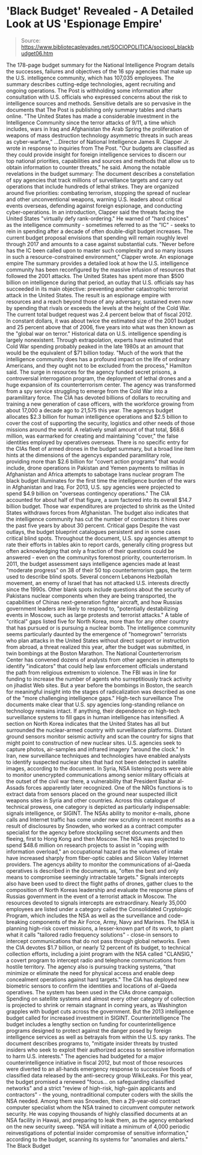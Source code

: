 # 'Black Budget' Revealed - A Detailed Look at US 'Espionage Empire'

> Source: https://www.bibliotecapleyades.net/SOCIOPOLITICA/sociopol_blackbudget06.htm

The 178-page budget summary for the National Intelligence Program details the successes, failures and objectives of the 16 spy agencies that make up the U.S. intelligence community, which has 107,035 employees. The summary describes cutting-edge technologies, agent recruiting and ongoing operations. The Post is withholding some information after consultation with U.S. officials who expressed concerns about the risk to intelligence sources and methods. Sensitive details are so pervasive in the documents that The Post is publishing only summary tables and charts online. "The United States has made a considerable investment in the Intelligence Community since the terror attacks of 9/11, a time which includes, wars in Iraq and Afghanistan the Arab Spring the proliferation of weapons of mass destruction technology asymmetric threats in such areas as cyber-warfare," ...Director of National Intelligence James R. Clapper Jr. wrote in response to inquiries from The Post. "Our budgets are classified as they could provide insight for foreign intelligence services to discern our top national priorities, capabilities and sources and methods that allow us to obtain information to counter threats," he said. Among the notable revelations in the budget summary:
The document describes a constellation of spy agencies that track millions of surveillance targets and carry out operations that include hundreds of lethal strikes. They are organized around five priorities: combating terrorism, stopping the spread of nuclear and other unconventional weapons, warning U.S. leaders about critical events overseas, defending against foreign espionage, and conducting cyber-operations. In an introduction, Clapper said the threats facing the United States "virtually defy rank-ordering." He warned of "hard choices" as the intelligence community - sometimes referred to as the "IC" - seeks to rein in spending after a decade of often double-digit budget increases. The current budget proposal envisions that spending will remain roughly level through 2017 and amounts to a case against substantial cuts. "Never before has the IC been called upon to master such complexity and so many issues in such a resource-constrained environment," Clapper wrote. An espionage empire The summary provides a detailed look at how the U.S. intelligence community has been reconfigured by the massive infusion of resources that followed the 2001 attacks. The United States has spent more than $500 billion on intelligence during that period, an outlay that U.S. officials say has succeeded in its main objective: preventing another catastrophic terrorist attack in the United States. The result is an espionage empire with resources and a reach beyond those of any adversary, sustained even now by spending that rivals or exceeds the levels at the height of the Cold War. The current total budget request was 2.4 percent below that of fiscal 2012. In constant dollars, it was about twice the estimated size of the 2001 budget and 25 percent above that of 2006, five years into what was then known as the "global war on terror." Historical data on U.S. intelligence spending is largely nonexistent. Through extrapolation, experts have estimated that Cold War spending probably peaked in the late 1980s at an amount that would be the equivalent of $71 billion today.
"Much of the work that the intelligence community does has a profound impact on the life of ordinary Americans, and they ought not to be excluded from the process," Hamilton said.
The surge in resources for the agency funded secret prisons, a controversial interrogation program, the deployment of lethal drones and a huge expansion of its counterterrorism center. The agency was transformed from a spy service struggling to emerge from the Cold War into a paramilitary force. The CIA has devoted billions of dollars to recruiting and training a new generation of case officers, with the workforce growing from about 17,000 a decade ago to 21,575 this year. The agencys budget allocates $2.3 billion for human intelligence operations and $2.5 billion to cover the cost of supporting the security, logistics and other needs of those missions around the world. A relatively small amount of that total, $68.6 million, was earmarked for creating and maintaining "cover," the false identities employed by operatives overseas. There is no specific entry for the CIAs fleet of armed drones in the budget summary, but a broad line item hints at the dimensions of the agencys expanded paramilitary role, providing more than $2.6 billion for "covert action programs" that would include, drone operations in Pakistan and Yemen payments to militias in Afghanistan and Africa attempts to sabotage Irans nuclear program The black budget illuminates for the first time the intelligence burden of the wars in Afghanistan and Iraq. For 2013, U.S. spy agencies were projected to spend $4.9 billion on "overseas contingency operations." The CIA accounted for about half of that figure, a sum factored into its overall $14.7 billion budget. Those war expenditures are projected to shrink as the United States withdraws forces from Afghanistan. The budget also indicates that the intelligence community has cut the number of contractors it hires over the past five years by about 30 percent. Critical gaps Despite the vast outlays, the budget blueprint catalogues persistent and in some cases critical blind spots. Throughout the document, U.S. spy agencies attempt to rate their efforts in tables akin to report cards, generally citing progress but often acknowledging that only a fraction of their questions could be answered - even on the communitys foremost priority, counterterrorism. In 2011, the budget assessment says intelligence agencies made at least "moderate progress" on 38 of their 50 top counterterrorism gaps, the term used to describe blind spots. Several concern Lebanons Hezbollah movement, an enemy of Israel that has not attacked U.S. interests directly since the 1990s. Other blank spots include questions about the security of Pakistans nuclear components when they are being transported, the capabilities of Chinas next-generation fighter aircraft, and how Russias government leaders are likely to respond to, "potentially destabilizing events in Moscow, such as large protests and terrorist attacks."
A table of "critical" gaps listed five for North Korea, more than for any other country that has pursued or is pursuing a nuclear bomb. The intelligence community seems particularly daunted by the emergence of "homegrown" terrorists who plan attacks in the United States without direct support or instruction from abroad, a threat realized this year, after the budget was submitted, in twin bombings at the Boston Marathon. The National Counterterrorism Center has convened dozens of analysts from other agencies in attempts to identify "indicators" that could help law enforcement officials understand the path from religious extremism to violence. The FBI was in line for funding to increase the number of agents who surreptitiously track activity on jihadist Web sites. But a year before the bombings in Boston, the search for meaningful insight into the stages of radicalization was described as one of the "more challenging intelligence gaps." High-tech surveillance The documents make clear that U.S. spy agencies long-standing reliance on technology remains intact. If anything, their dependence on high-tech surveillance systems to fill gaps in human intelligence has intensified. A section on North Korea indicates that the United States has all but surrounded the nuclear-armed country with surveillance platforms. Distant ground sensors monitor seismic activity and scan the country for signs that might point to construction of new nuclear sites. U.S. agencies seek to capture photos, air-samples and infrared imagery "around the clock." In Iran, new surveillance techniques and technologies have enabled analysts to identify suspected nuclear sites that had not been detected in satellite images, according to the document. In Syria, NSA listening posts were able to monitor unencrypted communications among senior military officials at the outset of the civil war there, a vulnerability that President Bashar al-Assads forces apparently later recognized. One of the NROs functions is to extract data from sensors placed on the ground near suspected illicit weapons sites in Syria and other countries. Across this catalogue of technical prowess, one category is depicted as particularly indispensable: signals intelligence, or SIGINT. The NSAs ability to monitor e-mails, phone calls and Internet traffic has come under new scrutiny in recent months as a result of disclosures by Snowden, who worked as a contract computer specialist for the agency before stockpiling secret documents and then fleeing, first to Hong Kong and then Moscow.
The NSA was projected to spend $48.6 million on research projects to assist in "coping with information overload," an occupational hazard as the volumes of intake have increased sharply from fiber-optic cables and Silicon Valley Internet providers. The agencys ability to monitor the communications of al-Qaeda operatives is described in the documents as, "often the best and only means to compromise seemingly intractable targets." Signals intercepts also have been used to direct the flight paths of drones, gather clues to the composition of North Koreas leadership and evaluate the response plans of Russias government in the event of a terrorist attack in Moscow. The resources devoted to signals intercepts are extraordinary. Nearly 35,000 employees are listed under a category called the Consolidated Cryptologic Program, which includes the NSA as well as the surveillance and code-breaking components of the Air Force, Army, Navy and Marines. The NSA is planning high-risk covert missions, a lesser-known part of its work, to plant what it calls "tailored radio frequency solutions" - close-in sensors to intercept communications that do not pass through global networks. Even the CIA devotes $1.7 billion, or nearly 12 percent of its budget, to technical collection efforts, including a joint program with the NSA called "CLANSIG," a covert program to intercept radio and telephone communications from hostile territory. The agency also is pursuing tracking systems, "that minimize or eliminate the need for physical access and enable deep concealment operations against hard targets." The CIA has deployed new biometric sensors to confirm the identities and locations of al-Qaeda operatives. The system has been used in the CIAs drone campaign. Spending on satellite systems and almost every other category of collection is projected to shrink or remain stagnant in coming years, as Washington grapples with budget cuts across the government. But the 2013 intelligence budget called for increased investment in SIGINT. Counterintelligence The budget includes a lengthy section on funding for counterintelligence programs designed to protect against the danger posed by foreign intelligence services as well as betrayals from within the U.S. spy ranks. The document describes programs to, "mitigate insider threats by trusted insiders who seek to exploit their authorized access to sensitive information to harm U.S. interests." The agencies had budgeted for a major counterintelligence initiative in fiscal 2012, but most of those resources were diverted to an all-hands emergency response to successive floods of classified data released by the anti-secrecy group WikiLeaks. For this year, the budget promised a renewed "focus... on safeguarding classified networks" and a strict "review of high-risk, high-gain applicants and contractors" - the young, nontraditional computer coders with the skills the NSA needed. Among them was Snowden, then a 29-year-old contract computer specialist whom the NSA trained to circumvent computer network security. He was copying thousands of highly classified documents at an NSA facility in Hawaii, and preparing to leak them, as the agency embarked on the new security sweep. "NSA will initiate a minimum of 4,000 periodic reinvestigations of potential insider compromise of sensitive information," according to the budget, scanning its systems for "anomalies and alerts." The Black Budget
